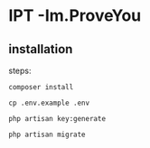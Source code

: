 # IPT -Im.ProveYou

## installation

steps:
```
composer install
```
```
cp .env.example .env
```
```
php artisan key:generate
```
```
php artisan migrate
```
